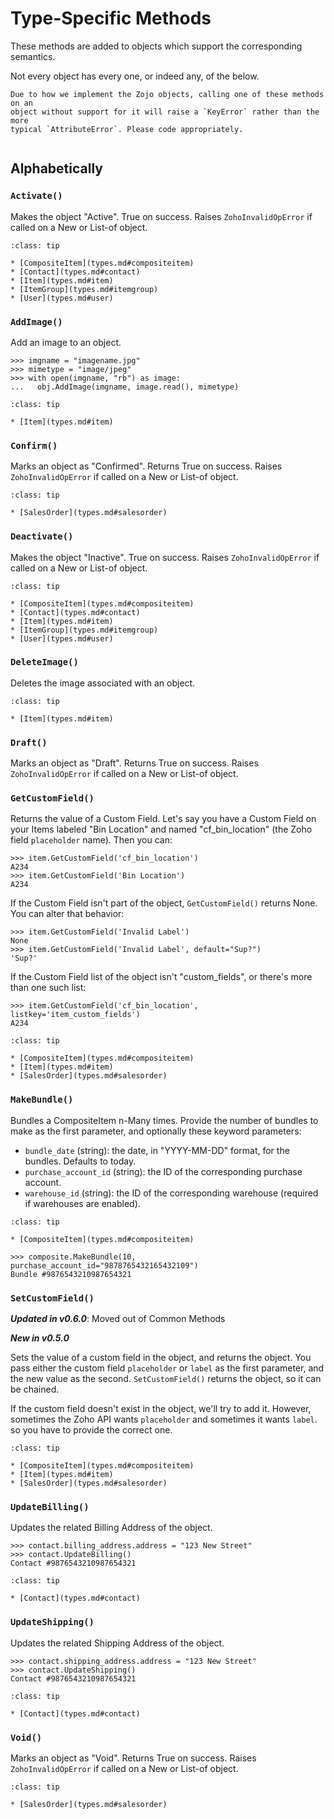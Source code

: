 # Type-Specific Methods
These methods are added to objects which support the corresponding semantics.

Not every object has every one, or indeed any, of the below.

```{warning}
Due to how we implement the Zojo objects, calling one of these methods on an
object without support for it will raise a `KeyError` rather than the more
typical `AttributeError`. Please code appropriately.
```
```{include} /snippets/seealso-zoho-api.markdown
```

## Alphabetically
### `Activate()`
Makes the object "Active". True on success. Raises `ZohoInvalidOpError` if
called on a New or List-of object.
```{admonition} Applies To
:class: tip

* [CompositeItem](types.md#compositeitem)
* [Contact](types.md#contact)
* [Item](types.md#item)
* [ItemGroup](types.md#itemgroup)
* [User](types.md#user)
```

### `AddImage()`
Add an image to an object.
```{code-block} python
>>> imgname = "imagename.jpg"
>>> mimetype = "image/jpeg"
>>> with open(imgname, "rb") as image:
...   obj.AddImage(imgname, image.read(), mimetype)
```
```{admonition} Applies To
:class: tip

* [Item](types.md#item)
```

### `Confirm()`
Marks an object as "Confirmed". Returns True on success. Raises
`ZohoInvalidOpError` if called on a New or List-of object.
```{admonition} Applies To
:class: tip

* [SalesOrder](types.md#salesorder)
```

### `Deactivate()`
Makes the object "Inactive". True on success. Raises `ZohoInvalidOpError` if
called on a New or List-of object.
```{admonition} Applies To
:class: tip

* [CompositeItem](types.md#compositeitem)
* [Contact](types.md#contact)
* [Item](types.md#item)
* [ItemGroup](types.md#itemgroup)
* [User](types.md#user)
```

### `DeleteImage()`
Deletes the image associated with an object.
```{admonition} Applies To
:class: tip

* [Item](types.md#item)
```

### `Draft()`
Marks an object as "Draft". Returns True on success. Raises `ZohoInvalidOpError`
if called on a New or List-of object.

### `GetCustomField()`
Returns the value of a Custom Field. Let's say you have a Custom Field on your
Items labeled "Bin Location" and named "cf_bin_location" (the Zoho field
`placeholder` name). Then you can:
```{code-block} python
>>> item.GetCustomField('cf_bin_location')
A234
>>> item.GetCustomField('Bin Location')
A234
```
If the Custom Field isn't part of the object, `GetCustomField()` returns None.
You can alter that behavior:
```{code-block} python
>>> item.GetCustomField('Invalid Label')
None
>>> item.GetCustomField('Invalid Label', default="Sup?")
'Sup?'
```
If the Custom Field list of the object isn't "custom_fields", or there's more
than one such list:
```{code-block} python
>>> item.GetCustomField('cf_bin_location', listkey='item_custom_fields')
A234
```
```{admonition} Applies To
:class: tip

* [CompositeItem](types.md#compositeitem)
* [Item](types.md#item)
* [SalesOrder](types.md#salesorder)
```

### `MakeBundle()`
Bundles a CompositeItem n-Many times. Provide the number of bundles to make as the first parameter, and optionally these keyword parameters:
  * `bundle_date` (string): the date, in "YYYY-MM-DD" format, for the bundles. Defaults to today.
  * `purchase_account_id` (string): the ID of the corresponding purchase account.
  * `warehouse_id` (string): the ID of the corresponding warehouse (required if warehouses are enabled).
```{admonition} Applies To
:class: tip

* [CompositeItem](types.md#compositeitem)
```

```{code-block} python
>>> composite.MakeBundle(10, purchase_account_id="9878765432165432109")
Bundle #9876543210987654321
```

### `SetCustomField()`
**_Updated in v0.6.0_**: Moved out of Common Methods

**_New in v0.5.0_**

Sets the value of a custom field in the object, and returns the object. You pass
either the custom field `placeholder` or `label` as the first parameter, and the
new value as the second. `SetCustomField()` returns the object, so it can be
chained.

If the custom field doesn't exist in the object, we'll try to add it. However,
sometimes the Zoho API wants `placeholder` and sometimes it wants `label`. so
you have to provide the correct one.
```{admonition} Applies To
:class: tip

* [CompositeItem](types.md#compositeitem)
* [Item](types.md#item)
* [SalesOrder](types.md#salesorder)
```

### `UpdateBilling()`
Updates the related Billing Address of the object.
```{code-block} python
>>> contact.billing_address.address = "123 New Street"
>>> contact.UpdateBilling()
Contact #9876543210987654321
```
```{admonition} Applies To
:class: tip

* [Contact](types.md#contact)
```

### `UpdateShipping()`
Updates the related Shipping Address of the object.
```{code-block} python
>>> contact.shipping_address.address = "123 New Street"
>>> contact.UpdateShipping()
Contact #9876543210987654321
```
```{admonition} Applies To
:class: tip

* [Contact](types.md#contact)
```

### `Void()`
Marks an object as "Void". Returns True on success. Raises `ZohoInvalidOpError`
if called on a New or List-of object.
```{admonition} Applies To
:class: tip

* [SalesOrder](types.md#salesorder)
```
